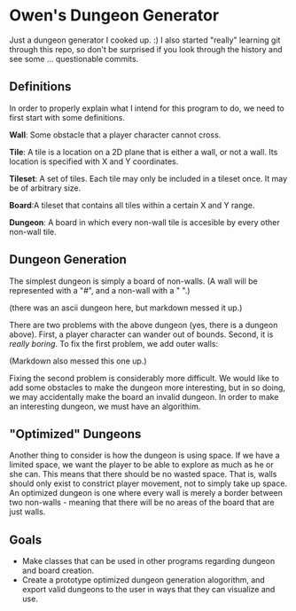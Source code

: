 # Owen's Dungeon Generator

Just a dungeon generator I cooked up. :) I also started "really" learning git through this repo, so don't be surprised if you look through the history and see some ... questionable commits.

## Definitions
In order to properly explain what I intend for this program to do, we need to first start with some definitions.

**Wall**: Some obstacle that a player character cannot cross.

**Tile**: A tile is a location on a 2D plane that is either a wall, or not a wall. Its location is specified with X and Y coordinates.

**Tileset**: A set of tiles. Each tile may only be included in a tileset once. It may be of arbitrary size.

**Board**:A tileset that contains all tiles within a certain X and Y range.

**Dungeon**: A board in which every non-wall tile is accesible by every other non-wall tile. 


## Dungeon Generation
The simplest dungeon is simply a board of non-walls. (A wall will be represented with a "#", and a non-wall with a " ".)


(there was an ascii dungeon here, but markdown messed it up.)


There are two problems with the above dungeon (yes, there is a dungeon above). First, a player character can wander out of bounds. Second, it is *really boring*. To fix the first problem, we add outer walls:


(Markdown also messed this one up.)


Fixing the second problem is considerably more difficult. We would like to add some obstacles to make the dungeon more interesting, but in so doing, we may accidentally make the board an invalid dungeon. In order to make an interesting dungeon, we must have an algorithim.


## "Optimized" Dungeons
Another thing to consider is how the dungeon is using space. If we have a limited space, we want the player to be able to explore as much as he or she can. This means that there should be no wasted space. That is, walls should only exist to constrict player movement, not to simply take up space. An optimized dungeon is one where every wall is merely a border between two non-walls - meaning that there will be no areas of the board that are just walls.


## Goals
+ Make classes that can be used in other programs regarding dungeon and board creation.
+ Create a prototype optimized dungeon generation alogorithm, and export valid dungeons to the user in ways that they can visualize and use.
